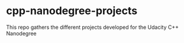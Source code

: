 # cpp-nanodegree-projects
This repo gathers the different projects developed for the Udacity C++ Nanodegree
